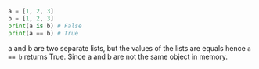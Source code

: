 ```python
a = [1, 2, 3]
b = [1, 2, 3]
print(a is b) # False
print(a == b) # True
```

a and b are two separate lists, but the values of the lists are equals hence `a == b` returns True. Since a and b are not the same object in memory.


